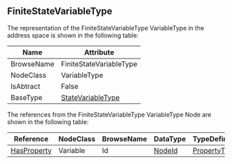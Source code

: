 <!-- objecttype -->
## FiniteStateVariableType
The representation of the FiniteStateVariableType VariableType in the address space is shown in the following table:  

|Name|Attribute|
|---|---|
|BrowseName|FiniteStateVariableType|
|NodeClass|VariableType|
|IsAbtract|False|
|BaseType|[StateVariableType](../../../Part5/VariableTypes/StateVariableType/readme.md)|

The references from the FiniteStateVariableType VariableType Node are shown in the following table:  

|Reference|NodeClass|BrowseName|DataType|TypeDefinition|ModellingRule|
|---|---|---|---|---|---|
|[HasProperty](../../../Part3/ReferenceTypes/HasProperty/readme.md)|Variable|Id|[NodeId](../../../Part3/DataTypes/NodeId/readme.md)|[PropertyType](../../Part5/VariableTypes/PropertyType/readme.md)|[Mandatory](../../Objects/Mandatory/readme.md)|

